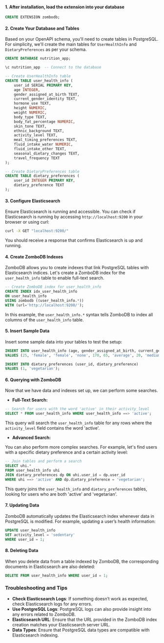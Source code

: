 #### 1. **After installation, load the extension into your database**

```sql
CREATE EXTENSION zombodb;
```

#### 2. **Create Your Database and Tables**

Based on your OpenAPI schema, you'll need to create tables in PostgreSQL. For simplicity, we'll create the main tables for `UserHealthInfo` and `DietaryPreferences` as per your schema.

```sql
CREATE DATABASE nutrition_app;

\c nutrition_app  -- Connect to the database

-- Create UserHealthInfo table
CREATE TABLE user_health_info (
    user_id SERIAL PRIMARY KEY,
    age INTEGER,
    gender_assigned_at_birth TEXT,
    current_gender_identity TEXT,
    hormone_use TEXT,
    height NUMERIC,
    weight NUMERIC,
    body_type TEXT,
    body_fat_percentage NUMERIC,
    skin_tone TEXT,
    ethnic_background TEXT,
    activity_level TEXT,
    meal_timing_preferences TEXT,
    fluid_intake_water NUMERIC,
    fluid_intake_other TEXT,
    seasonal_dietary_changes TEXT,
    travel_frequency TEXT
);

-- Create DietaryPreferences table
CREATE TABLE dietary_preferences (
    user_id INTEGER PRIMARY KEY,
    dietary_preference TEXT
);
```

#### 3. **Configure Elasticsearch**

Ensure Elasticsearch is running and accessible. You can check if Elasticsearch is running by accessing `http://localhost:9200` in your browser or using curl:

```bash
curl -X GET "localhost:9200/"
```

You should receive a response that confirms Elasticsearch is up and running.

#### 4. **Create ZomboDB Indexes**

ZomboDB allows you to create indexes that link PostgreSQL tables with Elasticsearch indices. Let's create a ZomboDB index for the `user_health_info` table to enable full-text search.

```sql
-- Create ZomboDB index for user_health_info
CREATE INDEX idx_user_health_info
ON user_health_info
USING zombodb ((user_health_info.*))
WITH (url='http://localhost:9200/');
```

In this example, the `user_health_info.*` syntax tells ZomboDB to index all columns of the `user_health_info` table.

#### 5. **Insert Sample Data**

Insert some sample data into your tables to test the setup:

```sql
INSERT INTO user_health_info (age, gender_assigned_at_birth, current_gender_identity, hormone_use, height, weight, body_type, body_fat_percentage, skin_tone, ethnic_background, activity_level, meal_timing_preferences, fluid_intake_water, fluid_intake_other, seasonal_dietary_changes, travel_frequency)
VALUES (25, 'female', 'female', 'none', 170, 65, 'average', 20, 'medium', 'Asian', 'active', 'regular', 2.0, 'juice', 'none', 'frequent');

INSERT INTO dietary_preferences (user_id, dietary_preference)
VALUES (1, 'vegetarian');
```

#### 6. **Querying with ZomboDB**

Now that we have data and indexes set up, we can perform some searches.

- **Full-Text Search:**

```sql
-- Search for users with the word 'active' in their activity_level
SELECT * FROM user_health_info WHERE user_health_info ==> 'active';
```

This query will search the `user_health_info` table for any rows where the `activity_level` field contains the word 'active'.

- **Advanced Search:**

You can also perform more complex searches. For example, let's find users with a specific dietary preference and a certain activity level:

```sql
-- Join tables and perform a search
SELECT uhi.*
FROM user_health_info uhi
JOIN dietary_preferences dp ON uhi.user_id = dp.user_id
WHERE uhi ==> 'active' AND dp.dietary_preference = 'vegetarian';
```

This query joins the `user_health_info` and `dietary_preferences` tables, looking for users who are both 'active' and 'vegetarian'.

#### 7. **Updating Data**

ZomboDB automatically updates the Elasticsearch index whenever data in PostgreSQL is modified. For example, updating a user’s health information:

```sql
UPDATE user_health_info
SET activity_level = 'sedentary'
WHERE user_id = 1;
```

#### 8. **Deleting Data**

When you delete data from a table indexed by ZomboDB, the corresponding documents in Elasticsearch are also deleted:

```sql
DELETE FROM user_health_info WHERE user_id = 1;
```

### Troubleshooting and Tips

- **Check Elasticsearch Logs**: If something doesn’t work as expected, check Elasticsearch logs for any errors.
- **Use PostgreSQL Logs**: PostgreSQL logs can also provide insight into any errors related to ZomboDB.
- **Elasticsearch URL**: Ensure that the URL provided in the ZomboDB index creation matches your Elasticsearch server URL.
- **Data Types**: Ensure that PostgreSQL data types are compatible with Elasticsearch indexing.

